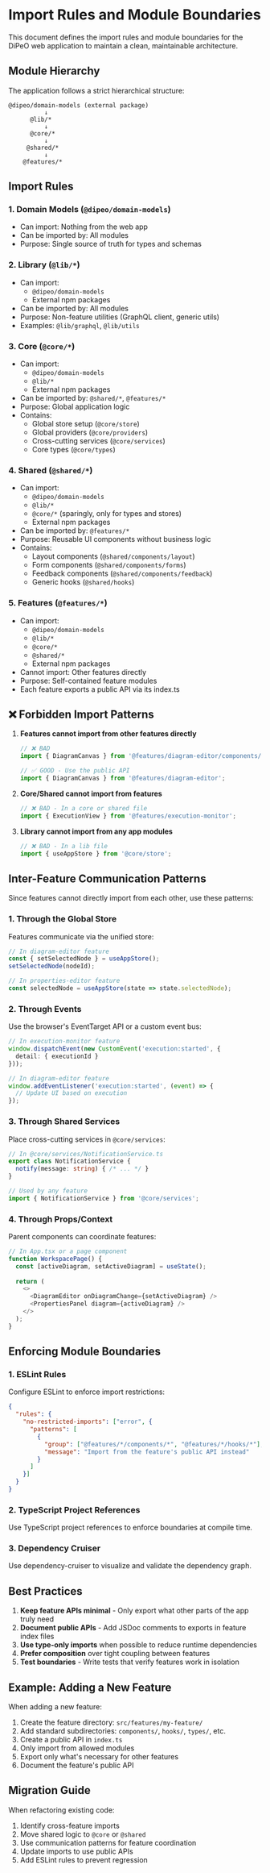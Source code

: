 # Import Rules and Module Boundaries

This document defines the import rules and module boundaries for the DiPeO web application to maintain a clean, maintainable architecture.

## Module Hierarchy

The application follows a strict hierarchical structure:

```
@dipeo/domain-models (external package)
          ↓
      @lib/*
          ↓
      @core/*
          ↓
     @shared/*
          ↓
    @features/*
```

## Import Rules

### 1. **Domain Models** (`@dipeo/domain-models`)
- Can import: Nothing from the web app
- Can be imported by: All modules
- Purpose: Single source of truth for types and schemas

### 2. **Library** (`@lib/*`)
- Can import: 
  - `@dipeo/domain-models`
  - External npm packages
- Can be imported by: All modules
- Purpose: Non-feature utilities (GraphQL client, generic utils)
- Examples: `@lib/graphql`, `@lib/utils`

### 3. **Core** (`@core/*`)
- Can import:
  - `@dipeo/domain-models`
  - `@lib/*`
  - External npm packages
- Can be imported by: `@shared/*`, `@features/*`
- Purpose: Global application logic
- Contains:
  - Global store setup (`@core/store`)
  - Global providers (`@core/providers`)
  - Cross-cutting services (`@core/services`)
  - Core types (`@core/types`)

### 4. **Shared** (`@shared/*`)
- Can import:
  - `@dipeo/domain-models`
  - `@lib/*`
  - `@core/*` (sparingly, only for types and stores)
  - External npm packages
- Can be imported by: `@features/*`
- Purpose: Reusable UI components without business logic
- Contains:
  - Layout components (`@shared/components/layout`)
  - Form components (`@shared/components/forms`)
  - Feedback components (`@shared/components/feedback`)
  - Generic hooks (`@shared/hooks`)

### 5. **Features** (`@features/*`)
- Can import:
  - `@dipeo/domain-models`
  - `@lib/*`
  - `@core/*`
  - `@shared/*`
  - External npm packages
- Cannot import: Other features directly
- Purpose: Self-contained feature modules
- Each feature exports a public API via its index.ts

## ❌ Forbidden Import Patterns

1. **Features cannot import from other features directly**
   ```typescript
   // ❌ BAD
   import { DiagramCanvas } from '@features/diagram-editor/components/DiagramCanvas';
   
   // ✅ GOOD - Use the public API
   import { DiagramCanvas } from '@features/diagram-editor';
   ```

2. **Core/Shared cannot import from features**
   ```typescript
   // ❌ BAD - In a core or shared file
   import { ExecutionView } from '@features/execution-monitor';
   ```

3. **Library cannot import from any app modules**
   ```typescript
   // ❌ BAD - In a lib file
   import { useAppStore } from '@core/store';
   ```

## Inter-Feature Communication Patterns

Since features cannot directly import from each other, use these patterns:

### 1. **Through the Global Store**
Features communicate via the unified store:

```typescript
// In diagram-editor feature
const { setSelectedNode } = useAppStore();
setSelectedNode(nodeId);

// In properties-editor feature
const selectedNode = useAppStore(state => state.selectedNode);
```

### 2. **Through Events**
Use the browser's EventTarget API or a custom event bus:

```typescript
// In execution-monitor feature
window.dispatchEvent(new CustomEvent('execution:started', { 
  detail: { executionId } 
}));

// In diagram-editor feature
window.addEventListener('execution:started', (event) => {
  // Update UI based on execution
});
```

### 3. **Through Shared Services**
Place cross-cutting services in `@core/services`:

```typescript
// In @core/services/NotificationService.ts
export class NotificationService {
  notify(message: string) { /* ... */ }
}

// Used by any feature
import { NotificationService } from '@core/services';
```

### 4. **Through Props/Context**
Parent components can coordinate features:

```typescript
// In App.tsx or a page component
function WorkspacePage() {
  const [activeDiagram, setActiveDiagram] = useState();
  
  return (
    <>
      <DiagramEditor onDiagramChange={setActiveDiagram} />
      <PropertiesPanel diagram={activeDiagram} />
    </>
  );
}
```

## Enforcing Module Boundaries

### 1. **ESLint Rules**
Configure ESLint to enforce import restrictions:

```json
{
  "rules": {
    "no-restricted-imports": ["error", {
      "patterns": [
        {
          "group": ["@features/*/components/*", "@features/*/hooks/*"],
          "message": "Import from the feature's public API instead"
        }
      ]
    }]
  }
}
```

### 2. **TypeScript Project References**
Use TypeScript project references to enforce boundaries at compile time.

### 3. **Dependency Cruiser**
Use dependency-cruiser to visualize and validate the dependency graph.

## Best Practices

1. **Keep feature APIs minimal** - Only export what other parts of the app truly need
2. **Document public APIs** - Add JSDoc comments to exports in feature index files
3. **Use type-only imports** when possible to reduce runtime dependencies
4. **Prefer composition** over tight coupling between features
5. **Test boundaries** - Write tests that verify features work in isolation

## Example: Adding a New Feature

When adding a new feature:

1. Create the feature directory: `src/features/my-feature/`
2. Add standard subdirectories: `components/`, `hooks/`, `types/`, etc.
3. Create a public API in `index.ts`
4. Only import from allowed modules
5. Export only what's necessary for other features
6. Document the feature's public API

## Migration Guide

When refactoring existing code:

1. Identify cross-feature imports
2. Move shared logic to `@core` or `@shared`
3. Use communication patterns for feature coordination
4. Update imports to use public APIs
5. Add ESLint rules to prevent regression
